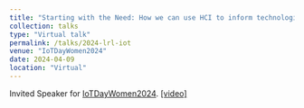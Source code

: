 ```yaml
---
title: "Starting with the Need: How we can use HCI to inform technological design for low-resourced languages."
collection: talks
type: "Virtual talk"
permalink: /talks/2024-lrl-iot
venue: "IoTDayWomen2024"
date: 2024-04-09
location: "Virtual"
---
```


Invited Speaker for [IoTDayWomen2024](https://businessschoolofai.teachable.com/p/iotdaycamps/). [\[video\]](https://youtu.be/ZsI6Fjl7hW8?si=TyVo5nYHL6yBcIPM) 
